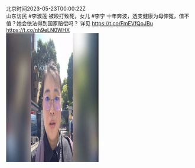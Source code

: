 北京时间2023-05-23T00:00:22Z<br>山东访民 #李淑莲 被殴打致死，女儿 #李宁 十年奔波，透支健康为母伸冤，值不值？她会依法得到国家赔偿吗？
详见 https://t.co/FmEVfQoJBu https://t.co/nh9eLN0WHX<br><img src='/temp/image/2023/u-Month-5/1660676987382317057_0.jpg' width='250' height='350'><br><br>